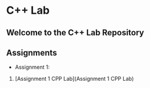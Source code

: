 # C++ Lab

## Welcome to the C++ Lab Repository

## Assignments 

- Assignment 1:
1. [Assignment 1 CPP Lab](Assignment 1 CPP Lab)